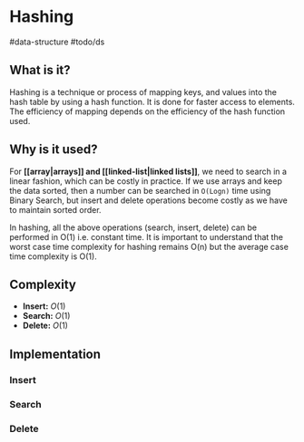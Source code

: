 # Hashing
#data-structure #todo/ds

## What is it?
Hashing is a technique or process of mapping keys, and values into the hash table by using a hash function. It is done for faster access to elements. The efficiency of mapping depends on the efficiency of the hash function used.

## Why is it used?
For **[[array|arrays]] and [[linked-list|linked lists]]**, we need to search in a linear fashion, which can be costly in practice. If we use arrays and keep the data sorted, then a number can be searched in `O(Logn)` time using Binary Search, but insert and delete operations become costly as we have to maintain sorted order. 

In hashing, all the above operations (search, insert, delete) can be performed in O(1) i.e. constant time. It is important to understand that the worst case time complexity for hashing remains O(n) but the average case time complexity is O(1).

## Complexity
- **Insert:** $O(1)$
- **Search:** $O(1)$
- **Delete:** $O(1)$

## Implementation
### Insert
### Search
### Delete
